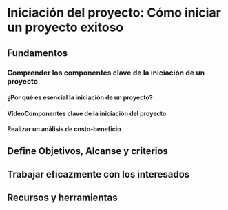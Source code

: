 # Iniciación del proyecto: Cómo iniciar un proyecto exitoso

## Fundamentos

### Comprender los componentes clave de la iniciación de un proyecto

#### ¿Por qué es esencial la iniciación de un proyecto?

#### VídeoComponentes clave de la iniciación del proyecto

#### Realizar un análisis de costo-beneficio

## Define Objetivos, Alcanse y criterios

## Trabajar eficazmente con los interesados

## Recursos y herramientas
